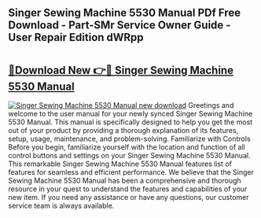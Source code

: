 ## Singer Sewing Machine 5530 Manual PDf Free Download - Part-SMr Service Owner Guide - User Repair Edition dWRpp

# <h2><a href="http://bc47257.oget.top/?id=Singer+Sewing+Machine+5530+Manual">🔗Download New 👉🔴 Singer Sewing Machine 5530 Manual</a></h2>

[![Singer Sewing Machine 5530 Manual new download](https://i.imgur.com/5g1atiW.png)](http://bc47257.oget.top/?id=Singer+Sewing+Machine+5530+Manual)
Greetings and welcome to the user manual for your newly synced Singer Sewing Machine 5530 Manual. This manual is specifically designed to help you get the most out of your product by providing a thorough explanation of its features, setup, usage, maintenance, and problem-solving. Familiarize with Controls Before you begin, familiarize yourself with the location and function of all control buttons and settings on your Singer Sewing Machine 5530 Manual. This remarkable Singer Sewing Machine 5530 Manual features list of features for seamless and efficient performance. We believe that the Singer Sewing Machine 5530 Manual has been a comprehensive and thorough resource in your quest to understand the features and capabilities of your new item. If you need any assistance or have any questions, our customer service team is always available.
